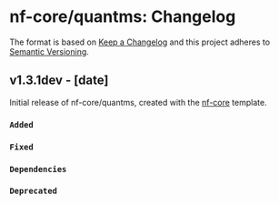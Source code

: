 # nf-core/quantms: Changelog

The format is based on [Keep a Changelog](https://keepachangelog.com/en/1.0.0/)
and this project adheres to [Semantic Versioning](https://semver.org/spec/v2.0.0.html).

## v1.3.1dev - [date]

Initial release of nf-core/quantms, created with the [nf-core](https://nf-co.re/) template.

### `Added`

### `Fixed`

### `Dependencies`

### `Deprecated`
